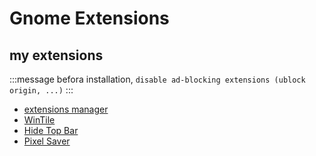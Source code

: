 # Gnome Extensions


## my extensions

:::message 
befora installation, `disable ad-blocking extensions (ublock origin, ...)`
:::

- [extensions manager](https://extensions.gnome.org/extension/1036/extensions/)
- [WinTile](https://extensions.gnome.org/extension/1723/wintile-windows-10-window-tiling-for-gnome/)
- [Hide Top Bar](https://extensions.gnome.org/extension/723/pixel-saver/)
- [Pixel Saver](https://extensions.gnome.org/extension/723/pixel-saver/)


